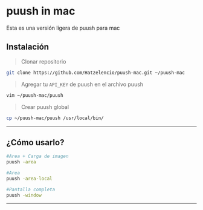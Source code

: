 # puush in mac

Esta es una versión ligera de puush para mac

## Instalación

> Clonar repositorio

```bash
git clone https://github.com/Hatzelencio/puush-mac.git ~/puush-mac
```

> Agregar tu `API_KEY` de puush en el archivo puush

```bash
vim ~/puush-mac/puush
```

> Crear puush global

```bash
cp ~/puush-mac/puush /usr/local/bin/
```

--------------------------------------------------------------------------------

## ¿Cómo usarlo?

```bash
#Area + Carga de imagen
puush -area

#Area
puush -area-local

#Pantalla completa
puush -window
```

--------------------------------------------------------------------------------

